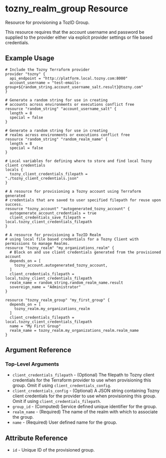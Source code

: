 # tozny_realm_group Resource

Resource for provisioning a TozID Group.

This resource requires that the account username and password be supplied to the provider either via explicit provider settings or file based credentials.

## Example Usage

```hcl
# Include the Tozny Terraform provider
provider "tozny" {
  api_endpoint = "http://platform.local.tozny.com:8000"
  account_username = "test-emails-group+${random_string.account_username_salt.result}@tozny.com"
}

# Generate a random string for use in creating
# accounts across environments or executions conflict free
resource "random_string" "account_username_salt" {
  length = 8
  special = false
}

# Generate a random string for use in creating
# realms across environments or executions conflict free
resource "random_string" "random_realm_name" {
  length = 8
  special = false
}

# Local variables for defining where to store and find local Tozny client credentials
locals {
  tozny_client_credentials_filepath = "./tozny_client_credentials.json"
}

# A resource for provisioning a Tozny account using Terraform generated
# credentials that are saved to user specified filepath for reuse upon success.
resource "tozny_account" "autogenerated_tozny_account" {
  autogenerate_account_credentials = true
  client_credentials_save_filepath = local.tozny_client_credentials_filepath
}

# A resource for provisioning a TozID Realm
# using local file based credentials for a Tozny Client with permissions to manage Realms.
resource "tozny_realm" "my_organizations_realm" {
  # Block on and use client credentials generated from the provisioned account
  depends_on = [
    tozny_account.autogenerated_tozny_account,
  ]
  client_credentials_filepath = local.tozny_client_credentials_filepath
  realm_name = random_string.random_realm_name.result
  sovereign_name = "Administrator"
}

resource "tozny_realm_group" "my_first_group" {
  depends_on = [
    tozny_realm.my_organizations_realm
  ]
  client_credentials_filepath = local.tozny_client_credentials_filepath
  name = "My First Group"
  realm_name = tozny_realm.my_organizations_realm.realm_name
}

```

## Argument Reference

### Top-Level Arguments

- `client_credentials_filepath` - (Optional) The filepath to Tozny client credentials for the Terraform provider to use when provisioning this group. Omit if using `client_credentials_config`.
- `client_credentials_config` - (Optional) A JSON string containing Tozny client credentials for the provider to use when provisioning this group. Omit if using `client_credentials_filepath`.
- `group_id` - (Computed) Service defined unique identifier for the group.
- `realm_name` - (Required) The name of the realm with which to associate the group.
- `name` - (Required) User defined name for the group.

## Attribute Reference

- `id` - Unique ID of the provisioned group.
